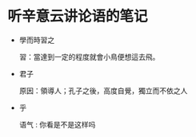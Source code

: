 # 听辛意云讲论语的笔记

- 學而時習之

  習：當達到一定的程度就會小鳥便想這去飛。

- 君子

  原因：領導人；孔子之後，高度自覺，獨立而不依之人

- 乎

  语气 : 你看是不是这样吗